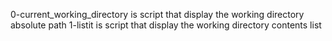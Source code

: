 0-current_working_directory is script that display the working directory absolute path
1-listit is script that display the working directory contents list
